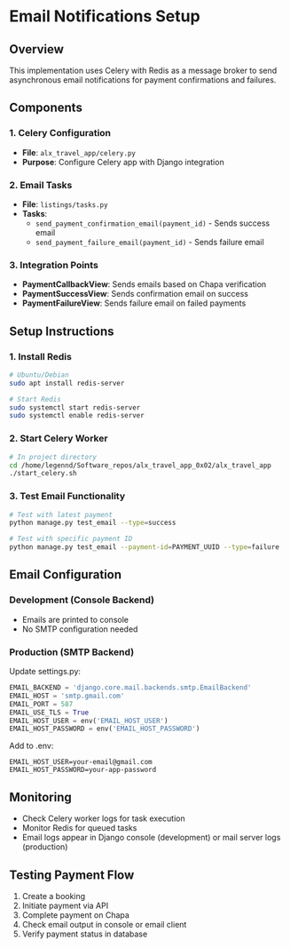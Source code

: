# Email Notifications Setup

## Overview
This implementation uses Celery with Redis as a message broker to send asynchronous email notifications for payment confirmations and failures.

## Components

### 1. Celery Configuration
- **File**: `alx_travel_app/celery.py`
- **Purpose**: Configure Celery app with Django integration

### 2. Email Tasks
- **File**: `listings/tasks.py`
- **Tasks**:
  - `send_payment_confirmation_email(payment_id)` - Sends success email
  - `send_payment_failure_email(payment_id)` - Sends failure email

### 3. Integration Points
- **PaymentCallbackView**: Sends emails based on Chapa verification
- **PaymentSuccessView**: Sends confirmation email on success
- **PaymentFailureView**: Sends failure email on failed payments

## Setup Instructions

### 1. Install Redis
```bash
# Ubuntu/Debian
sudo apt install redis-server

# Start Redis
sudo systemctl start redis-server
sudo systemctl enable redis-server
```

### 2. Start Celery Worker
```bash
# In project directory
cd /home/legennd/Software_repos/alx_travel_app_0x02/alx_travel_app
./start_celery.sh
```

### 3. Test Email Functionality
```bash
# Test with latest payment
python manage.py test_email --type=success

# Test with specific payment ID
python manage.py test_email --payment-id=PAYMENT_UUID --type=failure
```

## Email Configuration

### Development (Console Backend)
- Emails are printed to console
- No SMTP configuration needed

### Production (SMTP Backend)
Update settings.py:
```python
EMAIL_BACKEND = 'django.core.mail.backends.smtp.EmailBackend'
EMAIL_HOST = 'smtp.gmail.com'
EMAIL_PORT = 587
EMAIL_USE_TLS = True
EMAIL_HOST_USER = env('EMAIL_HOST_USER')
EMAIL_HOST_PASSWORD = env('EMAIL_HOST_PASSWORD')
```

Add to .env:
```
EMAIL_HOST_USER=your-email@gmail.com
EMAIL_HOST_PASSWORD=your-app-password
```

## Monitoring
- Check Celery worker logs for task execution
- Monitor Redis for queued tasks
- Email logs appear in Django console (development) or mail server logs (production)

## Testing Payment Flow

1. Create a booking
2. Initiate payment via API
3. Complete payment on Chapa
4. Check email output in console or email client
5. Verify payment status in database
